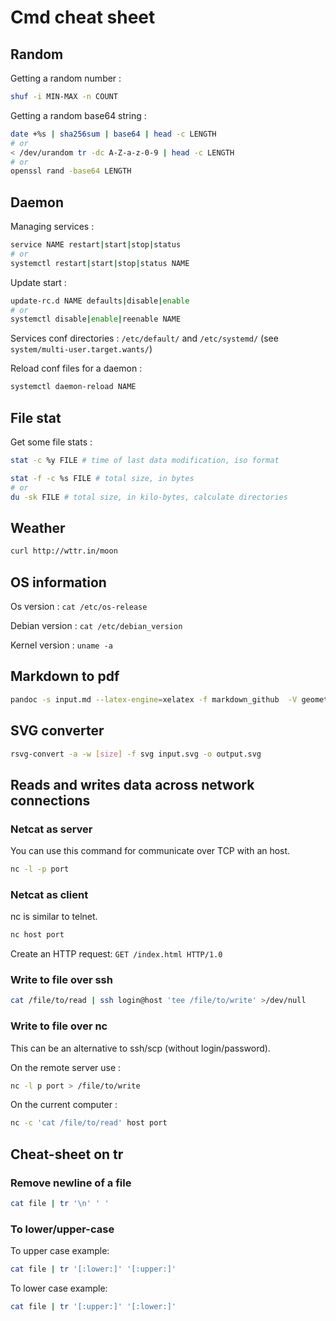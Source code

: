 # Cmd cheat sheet

## Random

Getting a random number :

```sh
shuf -i MIN-MAX -n COUNT
```

Getting a random base64 string :

```sh
date +%s | sha256sum | base64 | head -c LENGTH
# or
< /dev/urandom tr -dc A-Z-a-z-0-9 | head -c LENGTH
# or
openssl rand -base64 LENGTH
```

## Daemon

Managing services :

```sh
service NAME restart|start|stop|status
# or
systemctl restart|start|stop|status NAME
```

Update start :

```sh
update-rc.d NAME defaults|disable|enable
# or
systemctl disable|enable|reenable NAME
```

Services conf directories :
`/etc/default/` and `/etc/systemd/` (see `system/multi-user.target.wants/`)

Reload conf files for a daemon :

```sh
systemctl daemon-reload NAME
```

## File stat

Get some file stats :

```sh
stat -c %y FILE # time of last data modification, iso format

stat -f -c %s FILE # total size, in bytes
# or
du -sk FILE # total size, in kilo-bytes, calculate directories
```

## Weather

```sh
curl http://wttr.in/moon
```

## OS information

Os version : `cat /etc/os-release`

Debian version : `cat /etc/debian_version`

Kernel version : `uname -a`

## Markdown to pdf

```sh
pandoc -s input.md --latex-engine=xelatex -f markdown_github  -V geometry:margin=1in -o output.pdf
```

## SVG converter

```sh
rsvg-convert -a -w [size] -f svg input.svg -o output.svg
```

## Reads and writes data across network connections

### Netcat as server

You can use this command for communicate over TCP with an host.

```sh
nc -l -p port
```

### Netcat as client

nc is similar to telnet.

```sh
nc host port
```

Create an HTTP request: `GET /index.html HTTP/1.0`

### Write to file over ssh

```sh
cat /file/to/read | ssh login@host 'tee /file/to/write' >/dev/null
```

### Write to file over nc

This can be an alternative to ssh/scp (without login/password).

On the remote server use :

```sh
nc -l p port > /file/to/write
```

On the current computer :

```sh
nc -c 'cat /file/to/read' host port
```

## Cheat-sheet on tr

### Remove newline of a file

```sh
cat file | tr '\n' ' '
```

### To lower/upper-case

To upper case example:

```sh
cat file | tr '[:lower:]' '[:upper:]'
```

To lower case example:

```sh
cat file | tr '[:upper:]' '[:lower:]'
```
